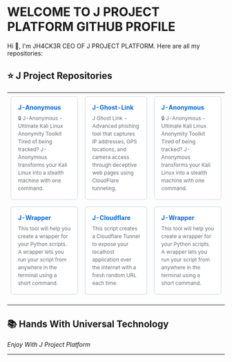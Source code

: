 # WELCOME TO J PROJECT PLATFORM GITHUB PROFILE

Hi 👋, I'm JH4CK3R CEO OF J PROJECT PLATFORM. Here are all my repositories:

## ⭐ J Project Repositories

<div>
<table>
<tr>

<!-- COLUMN 1 TOP -->
<td style="padding: 8px;">
<div style="border: 1px solid #d0d7de; border-radius: 6px; padding: 16px; background-color: #ffffff; margin-bottom: 16px;">
    <div style="margin-bottom: 8px;">
        <a href="https://github.com/jprojectplatform/REPO-NAME-1" style="font-size: 14px; font-weight: 700; color: #0969da; text-decoration: none;">
            <strong> J-Anonymous </strong>
        </a>
    </div>
    <p style="font-size: 12px; color: #656d76; margin: 0; line-height: 1.5;">
        🔒 J-Anonymous - Ultimate Kali Linux Anonymity Toolkit Tired of being tracked? J-Anonymous transforms your Kali Linux into a stealth machine with one command. 
    </p>
</div>
  <!-- Hii inakaa chini yake  -->
<div style="border: 1px solid #d0d7de; border-radius: 6px; padding: 16px; background-color: #ffffff; margin-bottom: 16px;">
    <div style="margin-bottom: 8px;">
        <a href="https://github.com/jprojectplatform/REPO-NAME-3" style="font-size: 14px; font-weight: 700; color: #0969da; text-decoration: none;">
            <strong> J-Wrapper </strong>
        </a>
    </div>
    <p style="font-size: 12px; color: #656d76; margin: 0; line-height: 1.5;">
        This tool will help you create a wrapper for your Python scripts. A wrapper lets you run your script from anywhere in the terminal using a short command. 
    </p>
</div>
</td>

<!-- COLUMN 2 -->
<td style="padding: 8px;">
<div style="border: 1px solid #d0d7de; border-radius: 6px; padding: 16px; background-color: #ffffff; margin-bottom: 16px;">
    <div style="margin-bottom: 8px;">
        <a href="https://github.com/jprojectplatform/REPO-NAME-2" style="font-size: 14px; font-weight: 700; color: #0969da; text-decoration: none;">
            <strong> J-Ghost-Link </strong>
        </a>
    </div>
    <p style="font-size: 12px; color: #656d76; margin: 0; line-height: 1.5;">
       J Ghost Link - Advanced phishing tool that captures IP addresses, GPS locations, and camera access through deceptive web pages using CloudFlare tunneling. 
    </p>
</div>

 <!-- Hii inakaa chini yake -->
    
<div style="border: 1px solid #d0d7de; border-radius: 6px; padding: 16px; background-color: #ffffff; margin-bottom: 16px;">
    <div style="margin-bottom: 8px;">
        <a href="https://github.com/jprojectplatform/REPO-NAME-4" style="font-size: 14px; font-weight: 700; color: #0969da; text-decoration: none;">
            <strong> J-Cloudflare  </strong>
        </a>
    </div>
    <p style="font-size: 12px; color: #656d76; margin: 0; line-height: 1.5;">
       This script creates a Cloudflare Tunnel to expose your localhost application over the internet with a fresh random URL each time. 
    </p>
</div>
</td>

<!-- COLUMN LEFT -->
<td style="padding: 8px;">
<div style="border: 1px solid #d0d7de; border-radius: 6px; padding: 16px; background-color: #ffffff; margin-bottom: 16px;">
    <div style="margin-bottom: 8px;">
        <a href="https://github.com/jprojectplatform/REPO-NAME-1" style="font-size: 14px; font-weight: 700; color: #0969da; text-decoration: none;">
            <strong> J-Anonymous </strong>
        </a>
    </div>
    <p style="font-size: 12px; color: #656d76; margin: 0; line-height: 1.5;">
        🔒 J-Anonymous - Ultimate Kali Linux Anonymity Toolkit Tired of being tracked? J-Anonymous transforms your Kali Linux into a stealth machine with one command. 
    </p>
</div>
  <!-- Hii inakaa chini yake  -->
<div style="border: 1px solid #d0d7de; border-radius: 6px; padding: 16px; background-color: #ffffff; margin-bottom: 16px;">
    <div style="margin-bottom: 8px;">
        <a href="https://github.com/jprojectplatform/REPO-NAME-3" style="font-size: 14px; font-weight: 700; color: #0969da; text-decoration: none;">
            <strong> J-Wrapper </strong>
        </a>
    </div>
    <p style="font-size: 12px; color: #656d76; margin: 0; line-height: 1.5;">
        This tool will help you create a wrapper for your Python scripts. A wrapper lets you run your script from anywhere in the terminal using a short command. 
    </p>
</div>
</td>

<!-- Niongeze column juu -->
</tr>
</table>
</div>

## 📚 Hands With Universal Technology

*Enjoy With J Project Platform*

---
